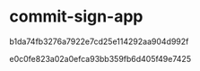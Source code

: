 # commit-sign-app

b1da74fb3276a7922e7cd25e114292aa904d992f

e0c0fe823a02a0efca93bb359fb6d405f49e7425
